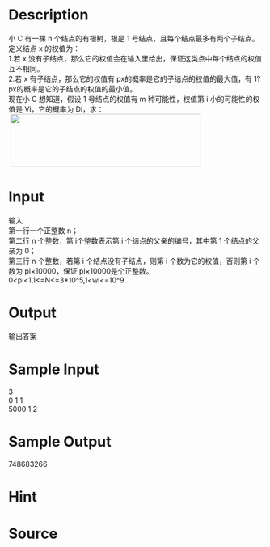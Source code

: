 
# Description

<div class="content"><div>小 C 有一棵 n 个结点的有根树，根是 1 号结点，且每个结点最多有两个子结点。</div>
<div>定义结点 x 的权值为：</div>
<div>1.若 x 没有子结点，那么它的权值会在输入里给出，保证这类点中每个结点的权值互不相同。</div>
<div>2.若 x 有子结点，那么它的权值有 px的概率是它的子结点的权值的最大值，有 1?px的概率是它的子结点的权值的最小值。</div>
<div>现在小 C 想知道，假设 1 号结点的权值有 m 种可能性，权值第 i 小的可能性的权值是 Vi，它的概率为 Di，求：</div>
<div> <img src="/source/bzoj/5461/img/aHR0cHM6Ly9seWRzeS5jb20vSnVkZ2VPbmxpbmUvdXBsb2FkLzIwMTgxMS8xMTEucG5n.png" width="376" height="105" alt=""/></div>
<p></p></div>

# Input

<div class="content"><div>输入</div>
<div>第一行一个正整数 n；</div>
<div>第二行 n 个整数，第 i个整数表示第 i 个结点的父亲的编号，其中第 1 个结点的父亲为 0；</div>
<div>第三行 n 个整数，若第 i 个结点没有子结点，则第 i 个数为它的权值，否则第 i 个数为 pi×10000，保证 pi×10000是个正整数。</div>
<div>0&lt;pi&lt;1,1&lt;=N&lt;=3*10^5,1&lt;wi&lt;=10^9</div>
<p></p></div>

# Output

<div class="content"><div>输出答案</div>
<p></p></div>

# Sample Input

<div class="content"><span class="sampledata">3<br/>
0 1 1<br/>
5000 1 2</span></div>

# Sample Output

<div class="content"><span class="sampledata">748683266<br/>
</span></div>

# Hint

<div class="content"><p></p></div>

# Source

<div class="content"><p><a href="problemset.php?search="></a></p></div>

